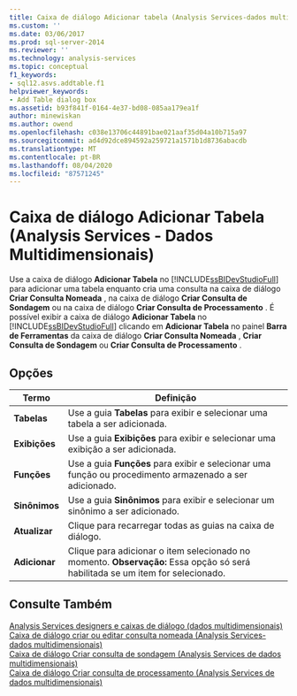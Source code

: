```yaml
---
title: Caixa de diálogo Adicionar tabela (Analysis Services-dados multidimensionais) | Microsoft Docs
ms.custom: ''
ms.date: 03/06/2017
ms.prod: sql-server-2014
ms.reviewer: ''
ms.technology: analysis-services
ms.topic: conceptual
f1_keywords:
- sql12.asvs.addtable.f1
helpviewer_keywords:
- Add Table dialog box
ms.assetid: b93f841f-0164-4e37-bd08-085aa179ea1f
author: minewiskan
ms.author: owend
ms.openlocfilehash: c038e13706c44891bae021aaf35d04a10b715a97
ms.sourcegitcommit: ad4d92dce894592a259721a1571b1d8736abacdb
ms.translationtype: MT
ms.contentlocale: pt-BR
ms.lasthandoff: 08/04/2020
ms.locfileid: "87571245"
---
```

# <a name="add-table-dialog-box-analysis-services---multidimensional-data"></a>Caixa de diálogo Adicionar Tabela (Analysis Services - Dados Multidimensionais)
  Use a caixa de diálogo **Adicionar Tabela** no [!INCLUDE[ssBIDevStudioFull](../includes/ssbidevstudiofull-md.md)] para adicionar uma tabela enquanto cria uma consulta na caixa de diálogo **Criar Consulta Nomeada** , na caixa de diálogo **Criar Consulta de Sondagem** ou na caixa de diálogo **Criar Consulta de Processamento** . É possível exibir a caixa de diálogo **Adicionar Tabela** no [!INCLUDE[ssBIDevStudioFull](../includes/ssbidevstudiofull-md.md)] clicando em **Adicionar Tabela** no painel **Barra de Ferramentas** da caixa de diálogo **Criar Consulta Nomeada** , **Criar Consulta de Sondagem** ou **Criar Consulta de Processamento** .  
  
## <a name="options"></a>Opções  
  
|Termo|Definição|  
|----------|----------------|  
|**Tabelas**|Use a guia **Tabelas** para exibir e selecionar uma tabela a ser adicionada.|  
|**Exibições**|Use a guia **Exibições** para exibir e selecionar uma exibição a ser adicionada.|  
|**Funções**|Use a guia **Funções** para exibir e selecionar uma função ou procedimento armazenado a ser adicionado.|  
|**Sinônimos**|Use a guia **Sinônimos** para exibir e selecionar um sinônimo a ser adicionado.|  
|**Atualizar**|Clique para recarregar todas as guias na caixa de diálogo.|  
|**Adicionar**|Clique para adicionar o item selecionado no momento. **Observação:**  Essa opção só será habilitada se um item for selecionado.|  
  
## <a name="see-also"></a>Consulte Também  
 [Analysis Services designers e caixas de diálogo &#40;dados multidimensionais&#41;](analysis-services-designers-and-dialog-boxes-multidimensional-data.md)   
 [Caixa de diálogo criar ou editar consulta nomeada &#40;Analysis Services-dados multidimensionais&#41;](create-or-edit-named-query-dialog-box-analysis-services-multidimensional-data.md)   
 [Caixa de diálogo Criar consulta de sondagem &#40;Analysis Services de dados multidimensionais&#41;](create-polling-query-dialog-box-analysis-services-multidimensional-data.md)   
 [Caixa de diálogo Criar consulta de processamento &#40;Analysis Services de dados multidimensionais&#41;](create-processing-query-dialog-box-analysis-services-multidimensional-data.md)  
  
  
